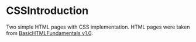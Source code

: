 # CSSIntroduction
Two simple HTML pages with CSS implementation. HTML pages were taken from [BasicHTMLFundamentals v1.0](https://github.com/simas232/BasicHTMLFundamentals/releases/tag/v1.0).